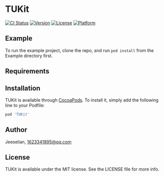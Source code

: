 # TUKit

[![CI Status](https://img.shields.io/travis/Jeeselian/TUKit.svg?style=flat)](https://travis-ci.org/Jeeselian/TUKit)
[![Version](https://img.shields.io/cocoapods/v/TUKit.svg?style=flat)](https://cocoapods.org/pods/TUKit)
[![License](https://img.shields.io/cocoapods/l/TUKit.svg?style=flat)](https://cocoapods.org/pods/TUKit)
[![Platform](https://img.shields.io/cocoapods/p/TUKit.svg?style=flat)](https://cocoapods.org/pods/TUKit)

## Example

To run the example project, clone the repo, and run `pod install` from the Example directory first.

## Requirements

## Installation

TUKit is available through [CocoaPods](https://cocoapods.org). To install
it, simply add the following line to your Podfile:

```ruby
pod 'TUKit'
```

## Author

Jeeselian, 1623341895@qq.com

## License

TUKit is available under the MIT license. See the LICENSE file for more info.
